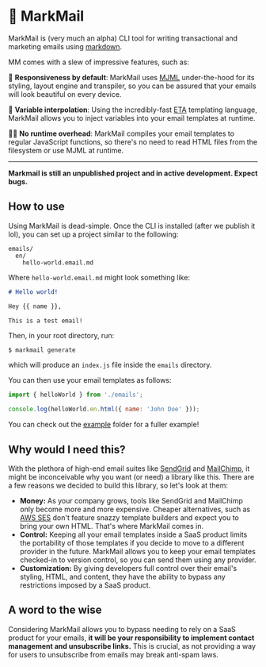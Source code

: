 # 💌 MarkMail

MarkMail is (very much an alpha) CLI tool for writing transactional and marketing emails using [markdown](https://daringfireball.net/projects/markdown/). 

MM comes with a slew of impressive features, such as:

📱 **Responsiveness by default**: MarkMail uses [MJML](https://mjml.io) under-the-hood for its styling, layout engine and transpiler, so you can be assured that your emails will look beautiful on every device.

🔁 **Variable interpolation**: Using the incredibly-fast [ETA](https://eta.js.org/) templating language, MarkMail allows you to inject variables into your email templates at runtime.

🙏🏻 **No runtime overhead**: MarkMail compiles your email templates to regular JavaScript functions, so there's no need to read HTML files from the filesystem or use MJML at runtime.

---

**Markmail is still an unpublished project and in active development. Expect bugs.**

## How to use

Using MarkMail is dead-simple. Once the CLI is installed (after we publish it lol), you can set up a project similar to the following:


```
emails/
  en/
    hello-world.email.md
```

Where `hello-world.email.md` might look something like:

```markdown
# Hello world!

Hey {{ name }},

This is a test email!
```

Then, in your root directory, run:

```
$ markmail generate
```

which will produce an `index.js` file inside the `emails` directory. 

You can then use your email templates as follows:

```js
import { helloWorld } from './emails';

console.log(helloWorld.en.html({ name: 'John Doe' }));
```

You can check out the [example](./example) folder for a fuller example!

## Why would I need this?

With the plethora of high-end email suites like [SendGrid](https://sendgrid.com) and [MailChimp](https://mailchimp.com), it might be inconceivable why you want (or need) a library like this. There are a few reasons we decided to build this library, so let's look at them:

- **Money:** As your company grows, tools like SendGrid and MailChimp only become more and more expensive. Cheaper alternatives, such as [AWS SES](https://aws.amazon.com/ses/) don't feature snazzy template builders and expect you to bring your own HTML. That's where MarkMail comes in.
- **Control:** Keeping all your email templates inside a SaaS product limits the portability of those templates if you decide to move to a different provider in the future. MarkMail allows you to keep your email templates checked-in to version control, so you can send them using any provider.
- **Customization:** By giving developers full control over their email's styling, HTML, and content, they have the ability to bypass any restrictions imposed by a SaaS product. 

## A word to the wise

Considering MarkMail allows you to bypass needing to rely on a SaaS product for your emails, **it will be your responsibility to implement contact management and unsubscribe links.** This is crucial, as not providing a way for users to unsubscribe from emails may break anti-spam laws.